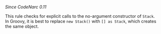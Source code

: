 
*Since CodeNarc 0.11*

This rule checks for explicit calls to the no-argument constructor of `Stack`. In Groovy, it is best to replace
`new Stack()` with `[] as Stack`, which creates the same object.

